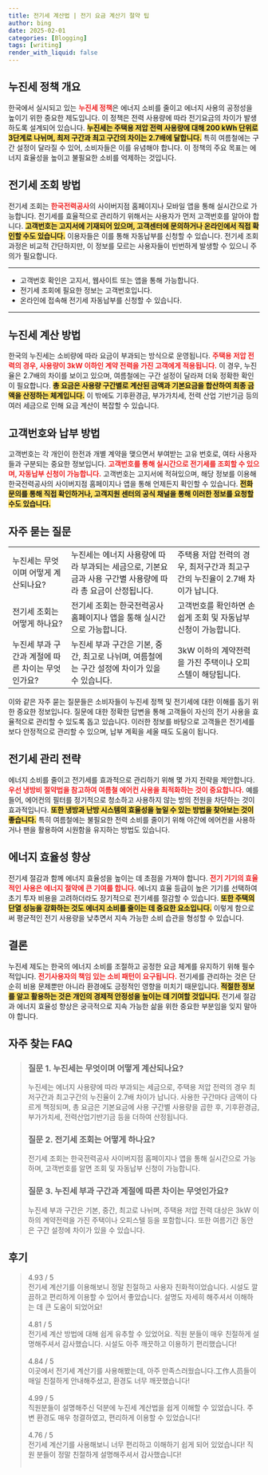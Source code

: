```yaml
---
title: 전기세 계산법 | 전기 요금 계산기 절약 팁
author: bing
date: 2025-02-01
categories: [Blogging]
tags: [writing]
render_with_liquid: false
---
```



<h2 id='누진세 정책 개요'>누진세 정책 개요</h2>

<p>한국에서 실시되고 있는 <b><span style="color: #ee2323;">누진세 정책</span></b>은 에너지 소비를 줄이고 에너지 사용의 공정성을 높이기 위한 중요한 제도입니다. 이 정책은 전력 사용량에 따라 전기요금의 차이가 발생하도록 설계되어 있습니다. <b><span style="background-color: #ffe066;">누진세는 주택용 저압 전력 사용량에 대해 200 kWh 단위로 3단계로 나뉘며, 최저 구간과 최고 구간의 차이는 2.7배에 달합니다.</span></b> 특히 여름철에는 구간 설정이 달라질 수 있어, 소비자들은 이를 유념해야 합니다. 이 정책의 주요 목표는 에너지 효율성을 높이고 불필요한 소비를 억제하는 것입니다.</p>

<h2 id='전기세 조회 방법'>전기세 조회 방법</h2>

<p>전기세 조회는 <b><span style="color: #ee2323;">한국전력공사</span></b>의 사이버지점 홈페이지나 모바일 앱을 통해 실시간으로 가능합니다. 전기세를 효율적으로 관리하기 위해서는 사용자가 먼저 고객번호를 알아야 합니다. <b><span style="background-color: #ffe066;">고객번호는 고지서에 기재되어 있으며, 고객센터에 문의하거나 온라인에서 직접 확인할 수도 있습니다.</span></b> 이용자들은 이를 통해 자동납부를 신청할 수 있습니다. 전기세 조회 과정은 비교적 간단하지만, 이 정보를 모르는 사용자들이 빈번하게 발생할 수 있으니 주의가 필요합니다.</p>

<hr />

<ul>
    <li>고객번호 확인은 고지서, 웹사이트 또는 앱을 통해 가능합니다.</li>
    <li>전기세 조회에 필요한 정보는 고객번호입니다.</li>
    <li>온라인에 접속해 전기세 자동납부를 신청할 수 있습니다.</li>
</ul>

<hr />

<h2 id='누진세 계산 방법'>누진세 계산 방법</h2>

<p>한국의 누진세는 소비량에 따라 요금이 부과되는 방식으로 운영됩니다. <b><span style="color: #ee2323;">주택용 저압 전력의 경우, 사용량이 3kW 이하인 계약 전력을 가진 고객에게 적용됩니다.</span></b> 이 경우, 누진율은 2.7배의 차이를 보이고 있으며, 여름철에는 구간 설정이 달라져 더욱 정확한 확인이 필요합니다. <b><span style="background-color: #ffe066;">총 요금은 사용량 구간별로 계산된 금액과 기본요금을 합산하여 최종 금액을 산정하는 체계입니다.</span></b> 이 밖에도 기후환경금, 부가가치세, 전력 산업 기반기금 등의 여러 세금으로 인해 요금 계산이 복잡할 수 있습니다.</p>

<h2 id='고객번호와 납부 방법'>고객번호와 납부 방법</h2>

<p>고객번호는 각 개인이 한전과 개별 계약을 맺으면서 부여받는 고유 번호로, 여타 사용자들과 구분되는 중요한 정보입니다. <b><span style="color: #ee2323;">고객번호를 통해 실시간으로 전기세를 조회할 수 있으며, 자동납부 신청이 가능합니다.</span></b> 고객번호는 고지서에 적혀있으며, 해당 정보를 이용해 한국전력공사의 사이버지점 홈페이지나 앱을 통해 언제든지 확인할 수 있습니다. <b><span style="background-color: #ffe066;">전화 문의를 통해 직접 확인하거나, 고객지원 센터의 공식 채널을 통해 이러한 정보를 요청할 수도 있습니다.</span></b></p>

<h2 id='자주 묻는 질문'>자주 묻는 질문</h2>

<table>
    <tr>
        <td>누진세는 무엇이며 어떻게 계산되나요?</td>
        <td>누진세는 에너지 사용량에 따라 부과되는 세금으로, 기본요금과 사용 구간별 사용량에 따라 총 요금이 산정됩니다.</td>
        <td>주택용 저압 전력의 경우, 최저구간과 최고구간의 누진율이 2.7배 차이가 납니다.</td>
    </tr>
    <tr>
        <td>전기세 조회는 어떻게 하나요?</td>
        <td>전기세 조회는 한국전력공사 홈페이지나 앱을 통해 실시간으로 가능합니다.</td>
        <td>고객번호를 확인하면 손쉽게 조회 및 자동납부 신청이 가능합니다.</td>
    </tr>
    <tr>
        <td>누진세 부과 구간과 계절에 따른 차이는 무엇인가요?</td>
        <td>누진세 부과 구간은 기본, 중간, 최고로 나뉘며, 여름철에는 구간 설정에 차이가 있을 수 있습니다.</td>
        <td>3kW 이하의 계약전력을 가진 주택이나 오피스텔이 해당됩니다.</td>
    </tr>
</table>

<p>이와 같은 자주 묻는 질문들은 소비자들이 누진세 정책 및 전기세에 대한 이해를 돕기 위한 중요한 정보입니다. 질문에 대한 정확한 답변을 통해 고객들이 자신의 전기 사용을 효율적으로 관리할 수 있도록 돕고 있습니다. 이러한 정보를 바탕으로 고객들은 전기세를 보다 안정적으로 관리할 수 있으며, 납부 계획을 세울 때도 도움이 됩니다.</p>

<h2 id='전기세 관리 전략'>전기세 관리 전략</h2>

<p>에너지 소비를 줄이고 전기세를 효과적으로 관리하기 위해 몇 가지 전략을 제안합니다. <b><span style="color: #ee2323;">우선 냉방비 절약법을 참고하여 여름철 에어컨 사용을 최적화하는 것이 중요합니다.</span></b> 예를 들어, 에어컨의 필터를 정기적으로 청소하고 사용하지 않는 방의 전원을 차단하는 것이 효과적입니다. <b><span style="background-color: #ffe066;">또한 냉방과 난방 시스템의 효율성을 높일 수 있는 방법을 찾아보는 것이 좋습니다.</span></b> 특히 여름철에는 불필요한 전력 소비를 줄이기 위해 야간에 에어컨을 사용하거나 팬을 활용하여 시원함을 유지하는 방법도 있습니다.</p>

<h2 id='에너지 효율성 향상'>에너지 효율성 향상</h2>

<p>전기세 절감과 함께 에너지 효율성을 높이는 데 초점을 가져야 합니다. <b><span style="color: #ee2323;">전기 기기의 효율적인 사용은 에너지 절약에 큰 기여를 합니다.</span></b> 에너지 효율 등급이 높은 기기를 선택하여 초기 투자 비용을 고려하더라도 장기적으로 전기세를 절감할 수 있습니다. <b><span style="background-color: #ffe066;">또한 주택의 단열 성능을 강화하는 것도 에너지 소비를 줄이는 데 중요한 요소입니다.</span></b> 이렇게 함으로써 평균적인 전기 사용량을 낮추면서 지속 가능한 소비 습관을 형성할 수 있습니다.</p>

<h2 id='결론'>결론</h2>

<p>누진세 제도는 한국의 에너지 소비를 조절하고 공정한 요금 체계를 유지하기 위해 필수적입니다. <b><span style="color: #ee2323;">전기사용자의 책임 있는 소비 패턴이 요구됩니다.</span></b> 전기세를 관리하는 것은 단순히 비용 문제뿐만 아니라 환경에도 긍정적인 영향을 미치기 때문입니다. <b><span style="background-color: #ffe066;">적절한 정보를 알고 활용하는 것은 개인의 경제적 안정성을 높이는 데 기여할 것입니다.</span></b> 전기세 절감과 에너지 효율성 향상은 궁극적으로 지속 가능한 삶을 위한 중요한 부분임을 잊지 말아야 합니다.</p>


<h2 id='자주_찾는_FAQ'>자주 찾는 FAQ</h2>
<div itemscope="" itemtype="https://schema.org/FAQPage"> 
<blockquote> 
<div itemscope="" itemprop="mainEntity" itemtype="https://schema.org/Question"> 
<h3 itemprop="name">질문 1. 누진세는 무엇이며 어떻게 계산되나요?</h3> 
<div itemscope="" itemprop="acceptedAnswer" itemtype="https://schema.org/Answer"> 
<span itemprop="text"> 
<p>누진세는 에너지 사용량에 따라 부과되는 세금으로, 주택용 저압 전력의 경우 최저구간과 최고구간의 누진율이 2.7배 차이가 납니다. 사용한 구간마다 금액이 다르게 책정되며, 총 요금은 기본요금에 사용 구간별 사용량을 곱한 후, 기후환경금, 부가가치세, 전력산업기반기금 등을 더하여 산정됩니다.</p> 
</span> 
</div> 
</div> 

<div itemscope="" itemprop="mainEntity" itemtype="https://schema.org/Question"> 
<h3 itemprop="name">질문 2. 전기세 조회는 어떻게 하나요?</h3> 
<div itemscope="" itemprop="acceptedAnswer" itemtype="https://schema.org/Answer"> 
<span itemprop="text"> 
<p>전기세 조회는 한국전력공사 사이버지점 홈페이지나 앱을 통해 실시간으로 가능하며, 고객번호를 알면 조회 및 자동납부 신청이 가능합니다.</p> 
</span> 
</div> 
</div> 

<div itemscope="" itemprop="mainEntity" itemtype="https://schema.org/Question"> 
<h3 itemprop="name">질문 3. 누진세 부과 구간과 계절에 따른 차이는 무엇인가요?</h3> 
<div itemscope="" itemprop="acceptedAnswer" itemtype="https://schema.org/Answer"> 
<span itemprop="text"> 
<p>누진세 부과 구간은 기본, 중간, 최고로 나뉘며, 주택용 저압 전력 대상은 3kW 이하의 계약전력을 가진 주택이나 오피스텔 등을 포함합니다. 또한 여름기간 동안은 구간 설정에 차이가 있을 수 있습니다.</p> 
</span> 
</div> 
</div> 
</blockquote> 
</div>
<h2 id='후기'>후기</h2>
<div itemscope itemtype="https://schema.org/Product">
  <blockquote>
  <div itemprop="review" itemscope itemtype="https://schema.org/Review">
      <div itemprop="reviewRating" itemscope itemtype="https://schema.org/Rating"> <span itemprop="ratingValue">4.93</span> / <span itemprop="bestRating">5</span> </div>
      <span itemprop="reviewBody">전기세 계산기를 이용해보니 정말 친절하고 사용자 친화적이었습니다. 시설도 깔끔하고 편리하게 이용할 수 있어서 좋았습니다. 설명도 자세히 해주셔서 이해하는 데 큰 도움이 되었어요!</span>
  </div>
  <br>
  <div itemprop="review" itemscope itemtype="https://schema.org/Review">
      <div itemprop="reviewRating" itemscope itemtype="https://schema.org/Rating"> <span itemprop="ratingValue">4.81</span> / <span itemprop="bestRating">5</span> </div>
      <span itemprop="reviewBody">전기세 계산 방법에 대해 쉽게 유추할 수 있었어요. 직원 분들이 매우 친절하게 설명해주셔서 감사했습니다. 시설도 아주 깨끗하고 이용하기 편리했습니다!</span>
  </div>
  <br>
  <div itemprop="review" itemscope itemtype="https://schema.org/Review">
      <div itemprop="reviewRating" itemscope itemtype="https://schema.org/Rating"> <span itemprop="ratingValue">4.84</span> / <span itemprop="bestRating">5</span> </div>
      <span itemprop="reviewBody">이곳에서 전기세 계산기를 사용해봤는데, 아주 만족스러웠습니다.工作人员들이 매일 친절하게 안내해주셨고, 환경도 너무 깨끗했습니다!</span>
  </div>
  <br>
  <div itemprop="review" itemscope itemtype="https://schema.org/Review">
      <div itemprop="reviewRating" itemscope itemtype="https://schema.org/Rating"> <span itemprop="ratingValue">4.99</span> / <span itemprop="bestRating">5</span> </div>
      <span itemprop="reviewBody">직원분들이 설명해주신 덕분에 누진세 계산법을 쉽게 이해할 수 있었습니다. 주변 환경도 매우 청결하였고, 편리하게 이용할 수 있었습니다!</span>
  </div>
  <br>
  <div itemprop="review" itemscope itemtype="https://schema.org/Review">
      <div itemprop="reviewRating" itemscope itemtype="https://schema.org/Rating"> <span itemprop="ratingValue">4.76</span> / <span itemprop="bestRating">5</span> </div>
      <span itemprop="reviewBody">전기세 계산기를 사용해보니 너무 편리하고 이해하기 쉽게 되어 있었습니다! 직원 분들이 정말 친절하게 설명해주셔서 감사했습니다!</span>
  </div>
  <br>
  </blockquote>
</div>
